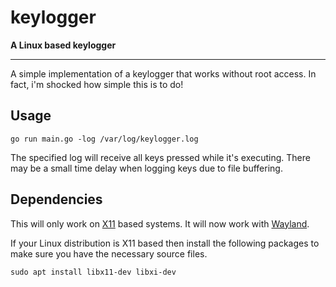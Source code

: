 # keylogger
**A Linux based keylogger**

---

A simple implementation of a keylogger that works without root access. In fact,
i'm shocked how simple this is to do!

## Usage

```
go run main.go -log /var/log/keylogger.log
```

The specified log will receive all keys pressed while it's executing. There may
be a small time delay when logging keys due to file buffering.

## Dependencies

This will only work on [X11](https://www.x.org) based systems. It will now work
with [Wayland](https://wayland.freedesktop.org).

If your Linux distribution is X11 based then install the following packages to
make sure you have the necessary source files.

```
sudo apt install libx11-dev libxi-dev
```
